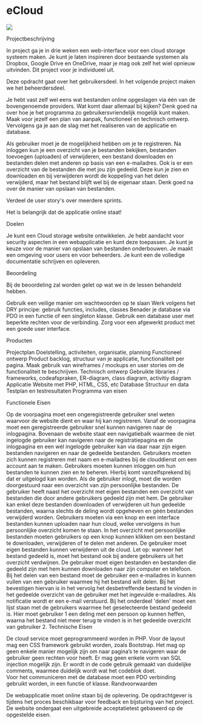# eCloud

![](https://komarev.com/ghpvc/?drieziee)


Projectbeschrijving

In project ga je in drie weken een web-interface voor een cloud storage systeem maken. Je kunt je laten inspireren door bestaande systemen als Dropbox, Google Drive en OneDrive, maar je mag ook zelf het wiel opnieuw uitvinden. Dit project voor je individueel uit.

Deze opdracht gaat over het gebruikersdeel. In het volgende project maken we het beheerdersdeel.

Je hebt vast zelf wel eens wat bestanden online opgeslagen via één van de bovengenoemde providers. Wat komt daar allemaal bij kijken? Denk goed na over hoe je het programma zo gebruikersvriendelijk mogelijk kunt maken. Maak voor jezelf een plan van aanpak, functioneel en technisch ontwerp. Vervolgens ga je aan de slag met het realiseren van de applicatie en database.

Als gebruiker moet je de mogelijkheid hebben om je te registreren. Na inloggen kun je een overzicht van je bestanden bekijken, bestanden toevoegen (uploaden) of verwijderen,  een bestand downloaden en bestanden delen met anderen op basis van een e-mailadres. Ook is er een overzicht van de bestanden die met jou zijn gedeeld. Deze kun je zien en downloaden en bij verwijderen wordt de koppeling van het delen verwijderd, maar het bestand blijft wel bij de eigenaar staan.
Denk goed na over de manier van opslaan van bestanden.

Verdeel de user story's over meerdere sprints.

 

Het is belangrijk dat de applicatie online staat! 

 

Doelen

Je kunt een Cloud storage website ontwikkelen.
Je hebt aandacht voor security aspecten in een webapplicatie en kunt deze toepassen.
Je kunt je keuze voor de manier van opslaan van bestanden onderbouwen.
Je maakt een omgeving voor users en voor beheerders.
Je kunt een de volledige documentatie schrijven en opleveren.

Beoordeling

Bij de beoordeling zal worden gelet op wat we in de lessen behandeld hebben.

Gebruik een veilige manier om wachtwoorden op te slaan
Werk volgens het DRY principe: gebruik functies, includes, classes
Benader je database via PDO in een functie of een singleton klasse.
Gebruik een database user met beperkte rechten voor de verbinding.
Zorg voor een afgewerkt product met een goede user interface.
​

Producten

Projectplan
Doelstelling, activiteiten, organisatie, planning
Functioneel ontwerp
Product backlog, structuur van je applicatie, functionaliteit per pagina. Maak gebruik van wireframes / mockups en user stories om de functionaliteit te beschrijven.
Technisch ontwerp
Gebruikte libraries / frameworks, codeafspraken, ER-diagram, class diagram, activitiy diagram
Applicatie
Website met PHP, HTML, CSS, etc
Database
Structuur en data
Testplan en testresultaten
Programma van eisen

Functionele Eisen 

Op de voorpagina moet een ongeregistreerde gebruiker snel weten waarvoor de website dient en waar hij kan registreren. 
Vanaf de voorpagina moet een geregistreerde gebruiker snel kunnen navigeren naar de inlogpagina. 
Bovenaan de website staat een navigatiebalk waarmee de niet ingelogde gebruiker kan navigeren naar de registratiepagina en de inlogpagina en een wél ingelogde gebruiker kan via daar naar zijn eigen bestanden navigeren en naar de gedeelde bestanden. 
Gebruikers moeten zich kunnen registreren met naam en e-mailadres bij de clouddienst om een account aan te maken. 
Gebruikers moeten kunnen inloggen om hun bestanden te kunnen zien en te beheren. Hierbij komt vanzelfsprekend bij dat er uitgelogd kan worden. 
Als de gebruiker inlogt, moet die worden doorgestuurd naar een overzicht van zijn persoonlijke bestanden. 
De gebruiker heeft naast het overzicht met eigen bestanden een overzicht van bestanden die door andere gebruikers gedeeld zijn met hem. De gebruiker kan enkel deze bestanden downloaden of verwijderen uit hun gedeelde bestanden, waarna slechts de deling wordt opgeheven en géén bestanden verwijderd worden. 
Gebruikers moeten via een knop en een interface bestanden kunnen uploaden naar hun cloud, welke vervolgens in hun persoonlijke overzicht komen te staan. 
In het overzicht met persoonlijke bestanden moeten gebruikers op een knop kunnen klikken om een bestand te downloaden, verwijderen of te delen met anderen. 
De gebruiker moet eigen bestanden kunnen verwijderen uit de cloud. Let op: wanneer het bestand gedeeld is, moet het bestand ook bij andere gebruikers uit het overzicht verdwijnen. 
De gebruiker moet eigen bestanden en bestanden die gedeeld zijn met hem kunnen downloaden naar zijn computer en telefoon. 
Bij het delen van een bestand moet de gebruiker een e-mailadres in kunnen vullen van een gebruiker waarmee hij het bestand wilt delen. Bij het bevestigen hiervan is in het vervolg het desbetreffende bestand te vinden in het gedeelde overzicht van de gebruiker met het ingevulde e-mailadres. Als notificatie wordt er een e-mail verstuurd.
Bij het onderdeel 'delen'  moet een lijst staan met de gebruikers waarmee het geselecteerde bestand gedeeld is. Hier moet gebruiker 1 een deling met een persoon op kunnen heffen, waarna het bestand niet meer terug te vinden is in het gedeelde overzicht van gebruiker 2. 
Technische Eisen 

De cloud service moet geprogrammeerd worden in PHP. 
Voor de layout mag een CSS framework gebruikt worden, zoals Bootstrap. 
Het mag op geen enkele manier mogelijk zijn om naar pagina’s te navigeren waar de gebruiker geen rechten voor heeft. 
Er mag geen enkele vorm van SQL injection mogelijk zijn. 
Er wordt in de code gebruik gemaakt van duidelijke comments, waarmee duidelijk wordt wat het codeblok doet.  
Voor het communiceren met de database moet een PDO verbinding gebruikt worden, in een functie of klasse. 
Randvoorwaarden 

De webapplicatie moet online staan bij de oplevering. 
De opdrachtgever is tijdens het proces beschikbaar voor feedback en bijsturing van het project. 
De website ondergaat een uitgebreide acceptatietest gebaseerd op de opgestelde eisen. 
